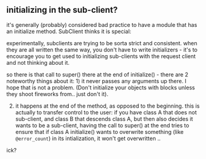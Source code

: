 ## initializing in the sub-client?

it's generally (probably) considered bad practice to have a module
that has an initialize method.  SubClient thinks it is special:

experimentally, subclients are trying to be sorta strict and consistent.
when they are all written the same way, you don't have to write
initializers - it's to encourage you to get used to initializing
sub-clients with the request client and not thinking about it.

so there is that call to super() there at the end of initialize() -
there are 2 noteworthy things about it:  1) it never passes any
arguments up there. I hope that is not a problem. (Don't initialize
your objects with blocks unless they shoot fireworks from.. just don't it).

2) it happens at the end of the method, as opposed to the beginning.
this is actually to transfer control to the user: if you have class A
that does not sub-client, and class B that descends class A, but then
also decides it wants to be a sub-client, having the call to super() at
the end tries to ensure that if class A initialize() wants to overwrite
something (like `@error_count`) in its intialization, it won't get
overwritten ..

ick?
